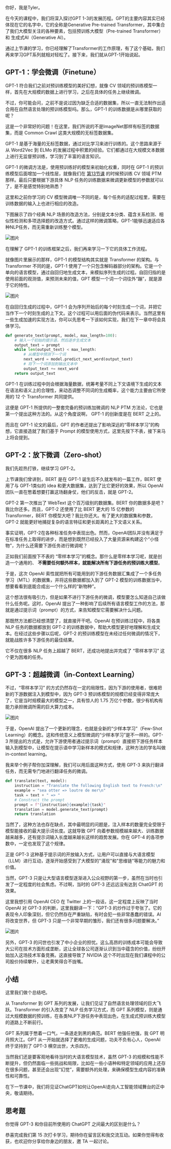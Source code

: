 你好，我是Tyler。

在今天的课程中，我们将深入探讨GPT 1-3的发展历程。GPT的主要内容其实已经体现在它的名字中，它的全称是Generative Pre-trained Transformer，其中集合了我们大模型关注的各种要素，包括预训练大模型（Pre-trained Transformer）和 生成式AI（Generative AI）。

通过上节课的学习，你已经理解了Transformer的工作原理，有了这个基础，我们再来学习GPT系列就相对轻松了。接下来，我们就从GPT-1开始说起。

## GPT-1：学会微调（Finetune）

GPT-1 符合我们之前对预训练模型的美好幻想，就像 CV 领域的预训练模型一样，首先在大规模的数据上进行学习，之后在具体的任务上继续微调。

不过，你可能会问，之前不是说过因为缺乏合适的数据集，所以一直无法制作出适合用在自然语言处理的预训练模型吗。那么，GPT-1 的训练数据是从哪里获取的呢？

这是一个非常好的问题！在这里，我们所说的不是ImageNet那样有标签的数据集，而是 Common Crawl 这类大规模的无标签数据集。

GPT-1 是基于海量的无标签数据，通过对比学习来进行训练的。这个思路来源于从 Word2Vec 到 ELMo 的发展过程中积累的经验。它们都通过在大规模文本数据上进行无监督预训练，学习到了丰富的语言知识。

GPT-1 的微调方法是，使用预训练好的模型来初始化权重，同时在 GPT-1 的预训练模型后面增加一个线性层，就像我们在 [第13节课](https://time.geekbang.org/column/article/698540) 的时候预训练 CV 领域 PTM 那样。最后只要根据下游具体 NLP 任务的训练数据来微调更新模型的参数就可以了，是不是感觉特别地熟悉？

这里和之前你学习的 CV 模型微调唯一不同的是，每个任务的适配过程里，需要在训练数据的输入上也进行相应的改造。

下图展示了四个经典 NLP 场景的改造方法，分别是文本分类、蕴含关系检测、相似性检测和多项选择题的改造方式。通过这样的微调策略，GPT-1能够迅速适应各种NLP任务，而无需重新训练整个模型。

![图片](https://static001.geekbang.org/resource/image/05/03/053a347dfa5c3f9ac47d45fcef7c9d03.png?wh=1076x445)

在理解了 GPT-1 的训练框架之后，我们再来学习一下它的具体工作流程。

就像图片里展示的那样，GPT-1 的模型结构其实就是 Transformer 的架构。与 Transformer 不同的是，GPT-1 使用了一个只包含解码器部分的架构。它是一个单向的语言模型，通过自回归地生成文本，来模拟序列生成的过程。自回归指的是使用前面的观测值，来预测未来的值，GPT 模型一个词一个词往外“蹦”，就是源于它的特性。

![图片](https://static001.geekbang.org/resource/image/e9/92/e9739f1ee6914c0b5390524053036e92.png?wh=863x1038)

在自回归生成的过程中，GPT-1 会为序列开始后的每个时刻生成一个词，并把它当作下一个时刻生成的上下文。这个过程可以用后面的伪代码来表示。当然这里有一些生成加速的实现方法，你可以先思考一下该如何实现，我们在下一章中将会具体学习。

```python
def generate_text(prompt, model, max_length=100):
    # 输入一个初始的提示语，然后逐步生成文本
    output_text = prompt
    while len(output_text) < max_length:
        # 从模型中预测下一个词
        next_word = model.predict_next_word(output_text)
        # 将下一个词添加到输出文本中
        output_text += next_word
    return output_text

```

GPT-1 在训练过程中则会根据海量数据，统筹考量不同上下文语境下生成的文本在语法和语义上的合理性，来动态调整不同词的生成概率，这个能力主要由它所使用的 12 个 Transformer 共同提供。

这便是 GPT-1 所提供的一整套完备的预训练加微调的 NLP PTM 方法论，它也是第一个提出这种方法的。从这个角度说啊， GPT-1 的创新度是在 BERT 之上的。

而且在 GPT-1 论文的最后，GPT 的作者还提出了影响深远的“零样本学习”的构想，它直接造就了我们基于 Prompt 的模型使用方式，这里先按下不表，接下来马上将会提到。

## GPT-2：放下微调（Zero-shot）

我们先趁热打铁，继续学习 GPT-2。

上节课我们曾讲到，BERT 是在 GPT-1 诞生后不久就发布的一篇工作，BERT 使用了与 GPT-1类似的 idea 和更大数据集，达到了比它更好的效果，所以 OpenAI 团队一直在憋着想要打赢这场翻身仗，他们的反击，就是 GPT-2。

GPT-2 第一次推出了 WebText 这个百万级别的数据集。BERT 你的数据多是吧？我比你还多。而且，GPT-2 还使用了比 BERT 更大的 15 亿参数的 Transformer，BERT 你模型大吧？我比你还大。有了更大的数据集和参数，GPT-2 就能更好地捕捉复杂的语言特征和更长距离的上下文语义关系。

事实证明，GPT-2在各种标准任务中表现出色。然而，OpenAI团队并没有满足于在标准任务上取得的进步，而是想到既然已经投入了大量资源来构建这个“小怪物”，为什么还需要下游任务进行微调呢？

正如我们前面按下不表的 “零样本学习”的概念。那什么是零样本学习呢，就是创造一个通用的、 **不需要任何额外样本，就能解决所有下游任务的预训练大模型**。

于是，这次 OpenAI 索性就把所有可能用到的下游任务数据汇集成了一个多任务学习（MTL）的数据集，并将这些数据都加入到了 GPT-2 模型的训练数据当中，想要看看到底能合成出一个什么样的“新物种”。

这个想法很有吸引力，但是如果不进行下游任务的微调，模型要怎么知道自己该做什么任务呢。这时，OpenAI 提出了一种影响了后续所有语言模型工作的方法，那就是通过提示词（prompt）的方式，来告知模型它需要解决什么问题。

那既然方法都已经想清楚了，就直接开干吧。OpenAI 在预训练过程中，将各类 NLP 任务的数据都放到 GPT-2 的训练数据中，帮助大模型更好地理解和生成文本。在经过这些步骤以后呢，GPT-2 的预训练模型在未经过任何微调的情况下，就能战胜许多下游任务的最佳结果。

它不仅在很多 NLP 任务上超越了 BERT，还成功地提出并完成了 “零样本学习” 这个更为困难的任务。

## GPT-3：超越微调（in-Context Learning）

不过，“零样本学习” 的方式仍然存在一定的局限性，因为下游的使用者，很难把新的下游数据注入到模型中，因为 GPT-3 预训练模型的规模已经变得非常庞大了，它是当时规模最大的模型之一，具有惊人的 1.75 万亿个参数，很少有机构有能力承担微调所需的巨大算力成本。

![图片](https://static001.geekbang.org/resource/image/a1/d6/a110836a8e99df8a00fe166e44196ed6.png?wh=1054x314)

于是，OpenAI 提出了一个更新的理念，也就是全新的“少样本学习”（Few-Shot Learning）的概念。这和传统意义上模型微调的“少样本学习”是不一样的。GPT-3 所提出的方式是，允许下游使用者通过提示词（prompt）直接把下游任务样本输入到模型中，让模型在提示语中学习新样本的模式和规律，这种方法的学名叫做 in-context learning。

我来举个例子帮你加深理解，我们可以用后面这种方式，使用 GPT-3 来执行翻译任务，而无需专门地进行翻译任务的微调。

```python
def translate(text, model):
    instruction = "Translate the following English text to French:\n"
    example = "sea otter => loutre de mer\n"
    task = text + " => "
    # Construct the prompt
    prompt = f"{instruction}{example}{task}"
    translation = model.generate_text(prompt)
    return translation

```

当然了，这种方法也存在缺点，其中最明显的问题是，注入样本的数量完全受限于模型能接收的最大提示词长度。这就导致 GPT 向着参数规模越来越大、训练数据越来越多，还有提示词输入长度越来越长这样的趋势发展。你在 GPT-4 的各项参数中，一定也发现了这个规律。

正是 GPT-3 这种基于提示词的开放输入方式，让用户可以直接与大语言模型（LLM）进行互动，逐渐开始感受到了大模型的"涌现"和"思维链"等能力的魅力和价值。

当然，GPT-3 只是让大型语言模型逐渐进入公众视野的第一步，虽然在当时也引发了一定程度的社会焦虑。不过啊，当时的 GPT-3 还远远没有达到 ChatGPT 的效果。

这里我想引用 OpenAI CEO 在 Twitter 上的一段话，这一定程度上反映了当时 OpenAI 对 GPT-3 的判断，这里我翻译一下：“GPT-3 的炒作过于夸张了。它的表现令人印象深刻，但它仍然存在严重缺陷，有时会犯一些非常愚蠢的错误。AI 将改变世界，但 GPT-3 只是一个非常早期的雏形，我们还有很多问题要解决。”

![图片](https://static001.geekbang.org/resource/image/1b/2f/1bc0e48ab476abac894f9ccb23be112f.png?wh=1126x564)

另外，GPT-3 的问世也引发了中小企业的担忧。这么高昂的训练成本可能会导致大公司在技术方面形成垄断，这让全球各公司逐渐认识到当中蕴含的价值，纷纷开始加入这场技术军备竞赛。这直接导致了 NVIDIA 这个不时出现在我们课程中的公司股价持续攀升，让老黄笑得合不拢嘴。

## 小结

这里我们做个总结吧。

从 Transformer 到 GPT 系列的发展，让我们见证了自然语言处理领域的巨大飞跃。Transformer 的引入改变了 NLP 任务学习方式，而 GPT 系列模型，则是通过大规模数据的预训练，在各类NLP下游任务中表现出色，在生成式预训练大模型的道路上不断前行。

GPT 系列属于憋着一口气，一条道走到黑的典范。BERT 他强任他强，我 GPT 明月照大江。GPT 从一开始就选择了更难的生成问题，功夫不负有心人，OpenAI 终于坚持到了 GPT-3 横空出世，大杀四方。

当然我们还是要客观地看待当时的大语言模型技术，虽然 GPT-3 的规模和性能不断提升，但仍然面临一些挑战和局限，比如在一些小语种和特定领域的应用上还存在很多问题，甚至还会出现“幻觉”，需要额外的处理，来确保模型生成内容的准确性和可靠性。

在下一节课中，我们将见证ChatGPT如何让OpenAI走向人工智能领域舞台的正中央，敬请期待。

## 思考题

你觉得 GPT-3 和你目前所使用的 ChatGPT 之间最大的区别是什么？

恭喜完成我们第 15 次打卡学习，期待你在留言区和我交流互动。如果你觉得有收获，也欢迎你分享给你身边的朋友，邀 TA 一起讨论。